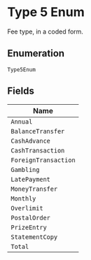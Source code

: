 
# Type 5 Enum

Fee type, in a coded form.

## Enumeration

`Type5Enum`

## Fields

| Name |
|  --- |
| `Annual` |
| `BalanceTransfer` |
| `CashAdvance` |
| `CashTransaction` |
| `ForeignTransaction` |
| `Gambling` |
| `LatePayment` |
| `MoneyTransfer` |
| `Monthly` |
| `Overlimit` |
| `PostalOrder` |
| `PrizeEntry` |
| `StatementCopy` |
| `Total` |

